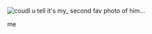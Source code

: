 ![coudl u tell it's my_ second fav photo of him…](https://github.com/user-attachments/assets/576a914f-bcb7-4b45-b5a5-36e888dff584)

me
